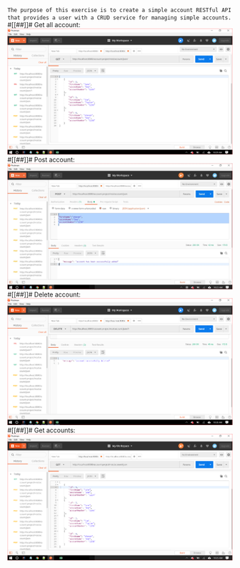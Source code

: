 
`The purpose of this exercise is to create a simple account RESTful API that provides a user with a CRUD service for managing simple accounts.`
#[[##]]# Get all account:
![picture](img/get2.png)
#[[##]]# Post account:
![picture](img/post.jpg)
#[[##]]# Delete account:
![picture](img/delete.png)
#[[##]]# Get accounts:
![picture](img/get.png)
